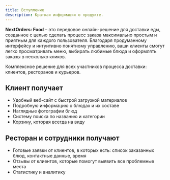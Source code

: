 ```yaml
---
title: Вступление
description: Краткая информация о продукте.
---
```


**NextOrders: Food** – это передовое онлайн-решение для доставки еды, созданное с целью сделать процесс заказа максимально простым и приятным для каждого пользователя. Благодаря продуманному интерфейсу и интуитивно понятному управлению, ваши клиенты смогут легко просматривать меню, выбирать любимые блюда и оформлять заказы в несколько кликов.

Комплексное решение для всех участников процесса доставки: клиентов, ресторанов и курьеров.

## Клиент получает

- Удобный веб-сайт с быстрой загрузкой материалов
- Подробную информацию о блюдах и их составе
- Наглядные фотографии блюд
- Систему поиска по названию и категории
- Корзину, которая всегда на виду

## Ресторан и сотрудники получают

- Готовые заявки от клиентов, в которых есть: список заказанных блюд, контактные данные, время
- Отзывы от клиентов, которые помогут выявить все проблемные места
- Статистику и аналитику
